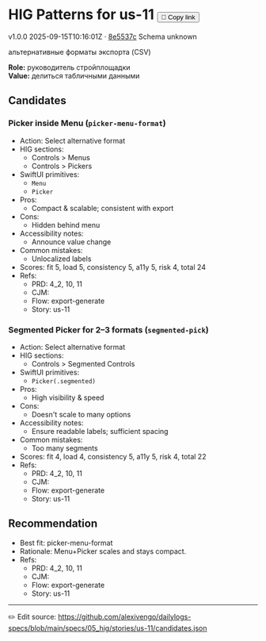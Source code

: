# HIG Patterns for us-11 <button class="copy-link" aria-label="Copy page link" onclick="window.spechubCopyLink && window.spechubCopyLink()">🔗 Copy link</button>

<p class="badges">
  <span class="badge version">v1.0.0</span>
  <span class="badge build">2025-09-15T10:16:01Z · <a href="https://github.com/alexivengo/dailylogs-specs/commit/8e5537c" target="_blank" rel="noopener" class="sha">8e5537c</a></span>
  <span class="badge schema unknown">Schema unknown</span>
</p>

альтернативные форматы экспорта (CSV)

**Role:** руководитель стройплощадки  
**Value:** делиться табличными данными

## Candidates
### Picker inside Menu (`picker-menu-format`)
- Action: Select alternative format
- HIG sections:
  - Controls > Menus
  - Controls > Pickers
- SwiftUI primitives:
  - `Menu`
  - `Picker`
- Pros:
  - Compact & scalable; consistent with export
- Cons:
  - Hidden behind menu
- Accessibility notes:
  - Announce value change
- Common mistakes:
  - Unlocalized labels
- Scores: fit 5, load 5, consistency 5, a11y 5, risk 4, total 24
- Refs:
  - PRD: 4_2, 10, 11
  - CJM: 
  - Flow: export-generate
  - Story: us-11

### Segmented Picker for 2–3 formats (`segmented-pick`)
- Action: Select alternative format
- HIG sections:
  - Controls > Segmented Controls
- SwiftUI primitives:
  - `Picker(.segmented)`
- Pros:
  - High visibility & speed
- Cons:
  - Doesn't scale to many options
- Accessibility notes:
  - Ensure readable labels; sufficient spacing
- Common mistakes:
  - Too many segments
- Scores: fit 4, load 4, consistency 5, a11y 5, risk 4, total 22
- Refs:
  - PRD: 4_2, 10, 11
  - CJM: 
  - Flow: export-generate
  - Story: us-11


## Recommendation
- Best fit: picker-menu-format
- Rationale: Menu+Picker scales and stays compact.
- Refs:
  - PRD: 4_2, 10, 11
  - CJM: 
  - Flow: export-generate
  - Story: us-11

---
✏️ Edit source: https://github.com/alexivengo/dailylogs-specs/blob/main/specs/05_hig/stories/us-11/candidates.json